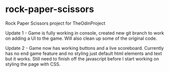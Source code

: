 # rock-paper-scissors

Rock Paper Scissors project for TheOdinProject

Update 1 - Game is fully working in console, created new git branch to work on adding a UI to the game. Will also clean up some of the original code.

Update 2 - Game now has working buttons and a live scoreboard. Currently has no end game feature and no styling just default html elements and text but it works. Still need to finish off the javascript before I start working on styling the page with CSS.
